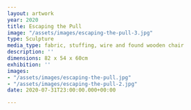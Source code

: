 ```yaml
---
layout: artwork
year: 2020
title: Escaping the Pull
image: "/assets/images/escaping-the-pull-3.jpg"
type: Sculpture
media_type: fabric, stuffing, wire and found wooden chair
description: ''
dimensions: 82 x 54 x 60cm
exhibition: ''
images:
- "/assets/images/escaping-the-pull.jpg"
- "/assets/images/escaping-the-pull-2.jpg"
date: 2020-07-31T23:00:00.000+00:00

---
```


